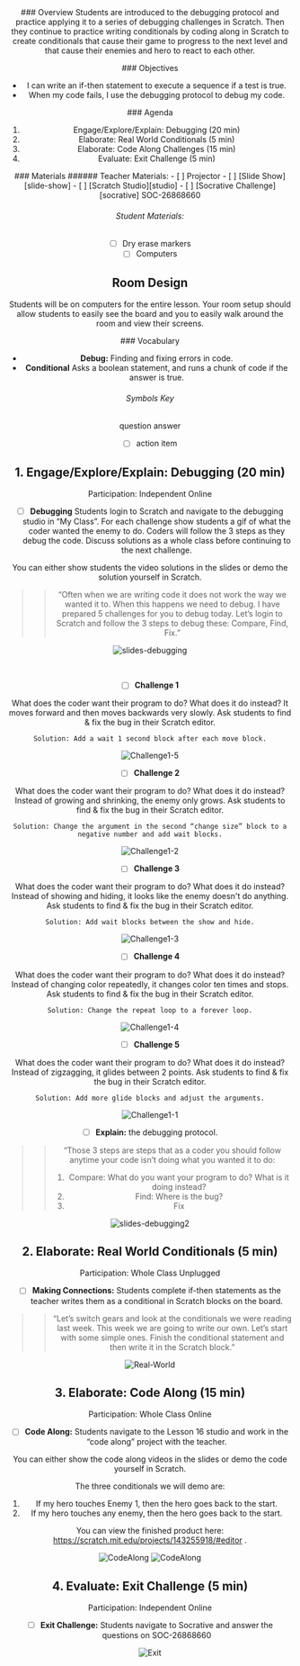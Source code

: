 <header class='header' title='Debugging' subtitle='Lesson 16'/>

<notable>
<iconp src='/icons/activity.png'>### Overview</iconp>
Students are introduced to the debugging protocol and practice applying it to a series of debugging challenges in Scratch. Then they continue to practice writing conditionals by coding along in Scratch to create conditionals that cause their game to progress to the next level and that cause their enemies and hero to react to each other.

<iconp src='/icons/objectives.png'>### Objectives</iconp>
- I can write an if-then statement to execute a sequence if a test is true.
- When my code fails, I use the debugging protocol to debug my code.

<iconp src='/icons/agenda.png'>### Agenda</iconp>
1. Engage/Explore/Explain: Debugging (20 min)
1. Elaborate: Real World Conditionals (5 min)
1. Elaborate: Code Along Challenges (15 min)
1. Evaluate: Exit Challenge (5 min)

<note>
<iconp src='/icons/materials.png'>### Materials</iconp>
###### Teacher Materials:
- [ ] Projector
- [ ] [Slide Show][slide-show]
- [ ] [Scratch Studio][studio]
- [ ] [Socrative Challenge][socrative] SOC-26868660

###### Student Materials:
- [ ] Dry erase markers
- [ ] Computers

</note>

## Room Design
Students will be on computers for the entire lesson. Your room setup should allow students to easily see the board and you to easily walk around the room and view their screens.

<note>

<iconp src='/icons/vocab.png'>### Vocabulary</iconp>

- **Debug:** Finding and fixing errors in code.
- **Conditional** Asks a boolean statement, and runs a chunk of code if the answer is true.

</note>

###### Symbols Key

<iconp ml='1.65em' type='question'>question</iconp>
<iconp ml='1.65em' type='answer'>answer</iconp>
- [ ] action item


<pagebreak/>

## 1. Engage/Explore/Explain: Debugging (20 min)
Participation: Independent Online


- [ ] **Debugging** Students login to Scratch and navigate to the debugging studio in “My Class”. For each challenge show students a gif of what the coder wanted the enemy to do. Coders will follow the 3 steps as they debug the code. Discuss solutions as a whole class before continuing to the next challenge.

<note type="tip"> You can either show students the video solutions in the slides or demo the solution yourself in Scratch.</note>

> > “Often when we are writing code it does not work the way we wanted it to. When this happens we need to debug. I have prepared 5 challenges for you to debug today. Let’s login to Scratch and follow the 3 steps to debug these: Compare, Find, Fix.”

![slides-debugging](./images/Debugging.jpeg)

<br/>

- [ ] **Challenge 1**

<iconp type="question"> What does the coder want their program to do? What does it do instead?</iconp>
<iconp type="answer"> It moves forward and then moves backwards very slowly.</iconp>
<iconp type="question"> Ask students to find & fix the bug in their Scratch editor. </iconp>

	Solution: Add a wait 1 second block after each move block.

![Challenge1-5](./images/Challenge1-5.jpeg)
<br/>

- [ ] **Challenge 2**

<iconp type="question"> What does the coder want their program to do? What does it do instead?</iconp>
<iconp type="answer"> Instead of growing and shrinking, the enemy only grows.</iconp>
<iconp type="question"> Ask students to find & fix the bug in their Scratch editor. </iconp>

	Solution: Change the argument in the second “change size” block to a negative number and add wait blocks.

![Challenge1-2](./images/Challenge1-2.jpeg)
<br/>

- [ ] **Challenge 3**

<iconp type="question"> What does the coder want their program to do? What does it do instead?</iconp>
<iconp type="answer"> Instead of showing and hiding, it looks like the enemy doesn't do anything.</iconp>
<iconp type="question"> Ask students to find & fix the bug in their Scratch editor. </iconp>

	Solution: Add wait blocks between the show and hide.

![Challenge1-3](./images/Challenge1-3.jpeg)
<br/>

- [ ] **Challenge 4**

<iconp type="question"> What does the coder want their program to do? What does it do instead?</iconp>
<iconp type="answer"> Instead of changing color repeatedly, it changes color ten times and stops.</iconp>
<iconp type="question"> Ask students to find & fix the bug in their Scratch editor. </iconp>

	Solution: Change the repeat loop to a forever loop.

![Challenge1-4](./images/Challenge1-4.jpeg)
<br/>

- [ ] **Challenge 5**

<iconp type="question"> What does the coder want their program to do? What does it do instead?</iconp>
<iconp type="answer"> Instead of zigzagging, it glides between 2 points.</iconp>
<iconp type="question"> Ask students to find & fix the bug in their Scratch editor. </iconp>

	Solution: Add more glide blocks and adjust the arguments.

![Challenge1-1](./images/Challenge1-1.jpeg)

- [ ] **Explain:** the debugging protocol.

> > “Those 3 steps are steps that as a coder you should follow anytime your code isn’t doing what you wanted it to do:
> > 1. Compare: What do you want your program to do? What is it doing instead?
> > 2. Find: Where is the bug?
> > 3. Fix

<note>![slides-debugging2](./images/Debugging2.jpeg)</note>

## 2. Elaborate: Real World Conditionals (5 min)
Participation: Whole Class Unplugged


- [ ] **Making Connections:** Students complete if-then statements as the teacher writes them as a conditional in Scratch blocks on the board.

> > “Let’s switch gears and look at the conditionals we were reading last week. This week we are going to write our own. Let’s start with some simple ones. Finish the conditional statement and then write it in the Scratch block.”

![Real-World](./images/RealWorld.jpeg)

## 3. Elaborate: Code Along (15 min)
Participation: Whole Class Online


- [ ] **Code Along:** Students navigate to the Lesson 16 studio and work in the “code along” project with the teacher.

<note type="tip">You can either show the code along videos in the slides or demo the code yourself in Scratch.</note>

The three conditionals we will demo are:
1. If my hero touches Enemy 1, then the hero goes back to the start.
1. If my hero touches any enemy, then the hero goes back to the start.

You can view the finished product here: https://scratch.mit.edu/projects/143255918/#editor .

![CodeAlong](./images/CodeAlong.jpeg)
![CodeAlong](./images/CodeAlong2.jpeg)

## 4. Evaluate: Exit Challenge (5 min)
Participation: Independent Online


- [ ] **Exit Challenge:** Students navigate to Socrative and answer the questions on SOC-26868660

<note>![Exit](./images/ExitChallenge.jpeg) </note>

</notable>

[slide-show]: https://drive.google.com/file/d/0B2wBzr9vcXjPUU1HbnlqY0xhLWc/view?usp=sharing
[studio]: https://scratch.mit.edu/studios/3755751/
[socrative]: http://www.socrative.com
